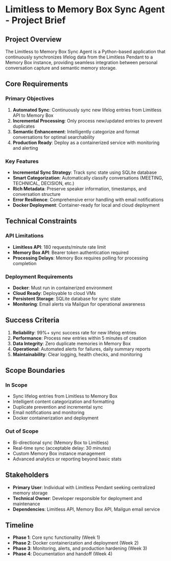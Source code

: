 # Limitless to Memory Box Sync Agent - Project Brief

## Project Overview

The Limitless to Memory Box Sync Agent is a Python-based application that continuously synchronizes lifelog data from the Limitless Pendant to a Memory Box instance, providing seamless integration between personal conversation capture and semantic memory storage.

## Core Requirements

### Primary Objectives
1. **Automated Sync**: Continuously sync new lifelog entries from Limitless API to Memory Box
2. **Incremental Processing**: Only process new/updated entries to prevent duplicates
3. **Semantic Enhancement**: Intelligently categorize and format conversations for optimal searchability
4. **Production Ready**: Deploy as a containerized service with monitoring and alerting

### Key Features
- **Incremental Sync Strategy**: Track sync state using SQLite database
- **Smart Categorization**: Automatically classify conversations (MEETING, TECHNICAL, DECISION, etc.)
- **Rich Metadata**: Preserve speaker information, timestamps, and conversation structure
- **Error Resilience**: Comprehensive error handling with email notifications
- **Docker Deployment**: Container-ready for local and cloud deployment

## Technical Constraints

### API Limitations
- **Limitless API**: 180 requests/minute rate limit
- **Memory Box API**: Bearer token authentication required
- **Processing Delays**: Memory Box requires polling for processing completion

### Deployment Requirements
- **Docker**: Must run in containerized environment
- **Cloud Ready**: Deployable to cloud VMs
- **Persistent Storage**: SQLite database for sync state
- **Monitoring**: Email alerts via Mailgun for operational awareness

## Success Criteria

1. **Reliability**: 99%+ sync success rate for new lifelog entries
2. **Performance**: Process new entries within 5 minutes of creation
3. **Data Integrity**: Zero duplicate memories in Memory Box
4. **Operational**: Automated alerts for failures, daily summary reports
5. **Maintainability**: Clear logging, health checks, and monitoring

## Scope Boundaries

### In Scope
- Sync lifelog entries from Limitless to Memory Box
- Intelligent content categorization and formatting
- Duplicate prevention and incremental sync
- Email notifications and monitoring
- Docker containerization and deployment

### Out of Scope
- Bi-directional sync (Memory Box to Limitless)
- Real-time sync (acceptable delay: 30 minutes)
- Custom Memory Box instance management
- Advanced analytics or reporting beyond basic stats

## Stakeholders

- **Primary User**: Individual with Limitless Pendant seeking centralized memory storage
- **Technical Owner**: Developer responsible for deployment and maintenance
- **Dependencies**: Limitless API, Memory Box API, Mailgun email service

## Timeline

- **Phase 1**: Core sync functionality (Week 1)
- **Phase 2**: Docker containerization and deployment (Week 2)
- **Phase 3**: Monitoring, alerts, and production hardening (Week 3)
- **Phase 4**: Documentation and handoff (Week 4)
